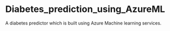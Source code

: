 # Diabetes_prediction_using_AzureML
A diabetes predictor which is built using Azure Machine learning services.
